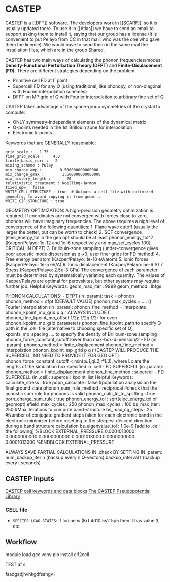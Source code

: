 # CASTEP

[CASTEP](http://www.castep.org/) is a [[DFT]] software.
The developers work in [[SCARF]], so it is usually updated there.
To use it in [[Atlas]] we have to send an email to support asking them to install it, saying that our group has a license (It is convenient to put Pelayo from CC in that mail, who was the one who gave them the license). We would have to send them in the same mail the installation files, which are in the group Shared.

CASTEP has two main ways of calculating the phonon frequencies/modes: **Density-Functional Perturbation Theory (DFPT)** and **Finite-Displacement (FD)**.
There are different strategies depending on the problem:
- Primitive cell FD at Γ point
- Supercell FD for any Q (using traditional, like phonopy, or non-diagonal with Fourier interpolation schemes)
- DFPT on MP grid of Q with Fourier interpolation to arbitrary fine set of Q 

CASTEP takes advantage of the space-group symmetries of the crystal to compute:
- ONLY symmetry-independent elements of the dynamical matrix
- Q-points needed in the 1st Brillouin zone for interpolation
- Electronic k-points...

Keywords that are GENERALLY reasonable:
``` castep
grid_scale :   1.75
fine_grid_scale :    4.0
finite_basis_corr :   2
mixing_scheme : Pulay
mix_charge_amp :        0.500000000000000
mix_charge_gmax :        1.500000000000000
mix_history_length :       20
relativistic_treatment : Koelling-Harmon
fixed_npw : false
WRITE_CELL_STRUCTURE : true  # Outputs a cell file with optimized geometry, to avoid copying it from geom...
WRITE_CIF_STRUCTURE : true
```

GEOMETRY OPTIMIZATION: 
A high-precision geometry optimization is required.
If coordinates are not converged with forces close to zero, phonons will have imaginary frequencies.
The above requires a high level of convergence of the following quantities:
    1. Plane wave cutoff (usually the larger the better, but can be worth to check)
    2. SCF convergence (elec_energy_tol in the geo opt should be at least phonon_energy_tol^2 [Kacper/Pelayo: 1e-12 and 1e-6 respectively and max_scf_cycles 100]. CRITICAL IN DFPT)
    3. Brillouin-zone sampling (under-convergence gives poor acoustic mode dispersion as q->0; user finer grids for FD method)
    4. Free energy per atom (Kacper/Pelayo: 1e-10 eV/atom)
    5. Ionic forces (Kacper/Pelayo: 1e-5 eV/A)
    6. Ionic displacement (Kacper/Pelayo: 5e-6 A)
    7. Stress (Kacper/Pelayo: 2.5e-3 GPa)
The convergence of each parameter must be determined by systematically variating each quantity. 
The values of Kacper/Pelayo are optimal for perovskites, but other systems may require further job.
Helpful Keywords:
geom_max_iter :  9999
geom_method :  lbfgs


PHONON CALCULATIONS:
    - DFPT (in .param): 
    task = phonon
    phonon_method = dfpt    (DEFAULT VALUE) 
    phonon_max_cycles = ....    ()   
    Fourier interpolation (in .param): 
        phonon_fine_method = interpolate
        phonon_kpoint_mp_grid p q r
        ALWAYS INCLUDE Γ: phonon_fine_kpoint_mp_offset 1/2p 1/2q 1/2r    for even phonon_kpoint_mp_grid parameters
        phonon_fine_kpoint_path        to specify Q-path in the .cell file 
        [alternative to choosing specific set of Q] kpoints_mp_spacing ....    to specify the density of Brillouin-zone sampling 
        phonon_force_constant_cutoff      lower than max-box-dimension/2
    - FD (in .param):
    phonon_method = finite_displacement
    phonon_fine_method = interpolation
    phonon_kpoint_mp_grid p q r (CASTEP WILL PRODUCE THE SUPERCELL, NO NEED TO PROVIDE IT FOR GEO OPT)
    phonon_force_constant_cutoff   < min(p*L1,q*L2,r*L3), where Lx are the lengths of the simulation box specified in .cell
    - FD SUPERCELL (in .param):
    phonon_method = finite_displacement
    phonon_fine_method : supercell
    - FD SUPERCELL (in .cell):
    supercell_kpoint_list
Helpful Keywords:
calculate_stress : true
popn_calculate : false    #population analysis on the final ground state
phonon_sum_rule_method : reciprocal  #check that the acoustic sum rule for phonons is valid
phonon_calc_lo_to_splitting : true
born_charge_sum_rule : true
phonon_energy_tol : sqrt(elec_energy_tol of geomopt)
efield_max_cycles : 250
phonon_max_cycles : 100
bs_max_iter : 250       #Max iterations to compute band-structure
bs_max_cg_steps : 25     #Number of conjugate gradient steps taken for each electronic band in the electronic minimizer before resetting to the steepest descent direction, during a band structure calculation
bs_eigenvalue_tol : 1.0e-9
[add to .cell the following] 
%BLOCK EXTERNAL_PRESSURE
    0.0001013000    0.0000000000    0.0000000000
                    0.0001013000    0.0000000000
                                    0.0001013000
%ENDBLOCK EXTERNAL_PRESSURE


ALWAYS SAVE PARTIAL CALCULATIONS IN .check BY SETTING IN .param:
num_backup_iter n     (backup every n Q-vectors)
backup_interval t     (backup every t seconds)







## CASTEP inputs
[CASTEP cell keywords and data blocks](https://www.tcm.phy.cam.ac.uk/castep/documentation/WebHelp/content/modules/castep/keywords/k_main_structure.htm)
[The CASTEP Pseudopotential Library](https://www.ccpnc.ac.uk/pspot-site/)

### CELL file
- `SPECIES_LCAO_STATES`: If Iodine is (Kr) 4d10 5s2 5p5 then it has value 3, etc.


## Workflow

module load gcc
venv
pip install cif2cell


TEST
af
s

fsadgadjhvhkgdfsahgv
l

